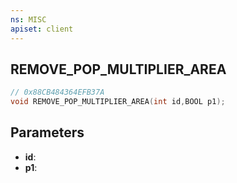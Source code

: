 ```yaml
---
ns: MISC
apiset: client
---
```

## REMOVE_POP_MULTIPLIER_AREA

```c
// 0x88CB484364EFB37A
void REMOVE_POP_MULTIPLIER_AREA(int id,BOOL p1);
```


## Parameters
* **id**:
* **p1**:



